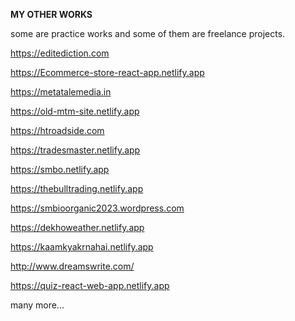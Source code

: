 **MY OTHER WORKS**

some are practice works and some of them are freelance projects.

https://editediction.com 

https://Ecommerce-store-react-app.netlify.app

https://metatalemedia.in

https://old-mtm-site.netlify.app

https://htroadside.com

https://tradesmaster.netlify.app

https://smbo.netlify.app

https://thebulltrading.netlify.app

https://smbioorganic2023.wordpress.com

https://dekhoweather.netlify.app

https://kaamkyakrnahai.netlify.app

http://www.dreamswrite.com/

https://quiz-react-web-app.netlify.app



many more...
